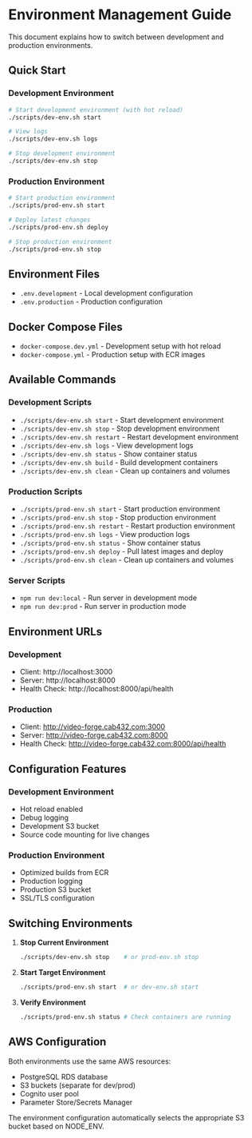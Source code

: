 # Environment Management Guide

This document explains how to switch between development and production environments.

## Quick Start

### Development Environment
```bash
# Start development environment (with hot reload)
./scripts/dev-env.sh start

# View logs
./scripts/dev-env.sh logs

# Stop development environment
./scripts/dev-env.sh stop
```

### Production Environment
```bash
# Start production environment
./scripts/prod-env.sh start

# Deploy latest changes
./scripts/prod-env.sh deploy

# Stop production environment
./scripts/prod-env.sh stop
```

## Environment Files

- `.env.development` - Local development configuration
- `.env.production` - Production configuration

## Docker Compose Files

- `docker-compose.dev.yml` - Development setup with hot reload
- `docker-compose.yml` - Production setup with ECR images

## Available Commands

### Development Scripts
- `./scripts/dev-env.sh start` - Start development environment
- `./scripts/dev-env.sh stop` - Stop development environment
- `./scripts/dev-env.sh restart` - Restart development environment
- `./scripts/dev-env.sh logs` - View development logs
- `./scripts/dev-env.sh status` - Show container status
- `./scripts/dev-env.sh build` - Build development containers
- `./scripts/dev-env.sh clean` - Clean up containers and volumes

### Production Scripts
- `./scripts/prod-env.sh start` - Start production environment
- `./scripts/prod-env.sh stop` - Stop production environment
- `./scripts/prod-env.sh restart` - Restart production environment
- `./scripts/prod-env.sh logs` - View production logs
- `./scripts/prod-env.sh status` - Show container status
- `./scripts/prod-env.sh deploy` - Pull latest images and deploy
- `./scripts/prod-env.sh clean` - Clean up containers and volumes

### Server Scripts
- `npm run dev:local` - Run server in development mode
- `npm run dev:prod` - Run server in production mode

## Environment URLs

### Development
- Client: http://localhost:3000
- Server: http://localhost:8000
- Health Check: http://localhost:8000/api/health

### Production
- Client: http://video-forge.cab432.com:3000
- Server: http://video-forge.cab432.com:8000
- Health Check: http://video-forge.cab432.com:8000/api/health

## Configuration Features

### Development Environment
- Hot reload enabled
- Debug logging
- Development S3 bucket
- Source code mounting for live changes

### Production Environment
- Optimized builds from ECR
- Production logging
- Production S3 bucket
- SSL/TLS configuration

## Switching Environments

1. **Stop Current Environment**
   ```bash
   ./scripts/dev-env.sh stop    # or prod-env.sh stop
   ```

2. **Start Target Environment**
   ```bash
   ./scripts/prod-env.sh start  # or dev-env.sh start
   ```

3. **Verify Environment**
   ```bash
   ./scripts/prod-env.sh status # Check containers are running
   ```

## AWS Configuration

Both environments use the same AWS resources:
- PostgreSQL RDS database
- S3 buckets (separate for dev/prod)
- Cognito user pool
- Parameter Store/Secrets Manager

The environment configuration automatically selects the appropriate S3 bucket based on NODE_ENV.
